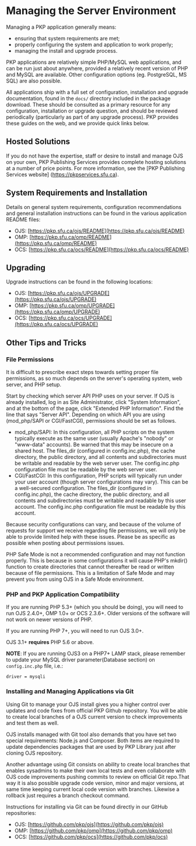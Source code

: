# Managing the Server Environment

Managing a PKP application generally means: 

* ensuring that system requirements are met; 
* properly configuring the system and application to work properly;
* managing the install and upgrade process.

PKP applications are relatively simple PHP/MySQL web applications, and can be run just about anywhere, provided a relatively recent version of PHP and MySQL are available. Other configuration options (eg. PostgreSQL, MS SQL) are also possible. 

All applications ship with a full set of configuration, installation and upgrade documentation, found in the `docs/` directory included in the package download. These should be consulted as a primary resource for any configuration, installation or upgrade question, and should be reviewed periodically (particularly as part of any upgrade process). PKP provides these guides on the web, and we provide quick links below. 

## Hosted Solutions

If you do not have the expertise, staff or desire to install and manage OJS on your own, PKP Publishing Services provides complete hosting solutions at a number of price points. For more information, see the [PKP Publishing Services website] (https://pkpservices.sfu.ca). 

## System Requirements and Installation

Details on general system requirements, configuration recommendations and general installation instructions can be found in the various application README files:

* OJS: [https://pkp.sfu.ca/ojs/README](https://pkp.sfu.ca/ojs/README)
* OMP: [https://pkp.sfu.ca/omp/README](https://pkp.sfu.ca/omp/README)
* OCS: [https://pkp.sfu.ca/ocs/README](https://pkp.sfu.ca/ocs/README)

## Upgrading

Upgrade instructions can be found in the following locations: 

* OJS: [https://pkp.sfu.ca/ojs/UPGRADE](https://pkp.sfu.ca/ojs/UPGRADE)
* OMP: [https://pkp.sfu.ca/omp/UPGRADE](https://pkp.sfu.ca/omp/UPGRADE)
* OCS: [https://pkp.sfu.ca/ocs/UPGRADE](https://pkp.sfu.ca/ocs/UPGRADE)

## Other Tips and Tricks

### File Permissions

It is difficult to prescribe exact steps towards setting proper file permissions, as so much depends on the server's operating system, web server, and PHP setup.

Start by checking which server API PHP uses on your server. If OJS is already installed, log in as Site Administrator, click "System Information", and at the bottom of the page, click "Extended PHP Information". Find the line that says "Server API". Depending on which API you are using \(mod\_php/SAPI or CGI/FastCGI\), permissions should be set as follows.

* mod\_php/SAPI: In this configuration, all PHP scripts on the system typically execute as the same user \(usually Apache's "nobody" or "www-data" accounts\). Be warned that this may be insecure on a shared host. The files\_dir \(configured in config.inc.php\), the cache directory, the public directory, and all contents and subdirectories must be writable and readable by the web server user. The config.inc.php configuration file must be readable by the web server user.
* CGI/FastCGI: In this configuration, PHP scripts will typically run under your user account \(though server configurations may vary\). This can be a well-secured configuration. The files\_dir \(configured in config.inc.php\), the cache directory, the public directory, and all contents and subdirectories must be writable and readable by this user account. The config.inc.php configuration file must be readable by this account.

Because security configurations can vary, and because of the volume of requests for support we receive regarding file permissions, we will only be able to provide limited help with these issues. Please be as specific as possible when posting about permissions issues.

PHP Safe Mode is not a recommended configuration and may not function properly. This is because in some configurations it will cause PHP's mkdir\(\) function to create directories that cannot thereafter be read or written because of file permissions. This is a limitation of Safe Mode and may prevent you from using OJS in a Safe Mode environment.

### PHP and PKP Application Compatibility

If you are running PHP 5.3+ \(which you should be doing\), you will need to run OJS 2.4.0+, OMP 1.0+ or OCS 2.3.6+. Older versions of the software will not work on newer versions of PHP.

If you are running PHP 7+, you will need to run OJS 3.0+.

OJS 3.1+ **requires** PHP 5.6 or above.

**NOTE**: If you are running OJS3 on a PHP7+ LAMP stack, please remember to update your MySQL driver parameter\(Database section\) on `config.inc.php` file, i.e.:

`driver = mysqli`

### Installing and Managing Applications via Git

Using Git to manage your OJS install gives you a higher control over updates and code fixes from official PKP Github repository. You will be able to create local branches of a OJS current version to check improvements and test them as well.

OJS installs managed with Git tool also demands that you have set two special requirements: Node.js and Composer. Both items are required to update dependencies packages that are used by PKP Library just after cloning OJS repository.

Another advantage using Git consists on ability to create local branches that enables sysadmins to make their own local tests and even collaborate with OJS code  improvements pushing commits to review on official Git repo.That way it is also possible upgrade code version, minor and major versions, at same time keeping current local code version with branches. Likewise a rollback just requires a branch checkout command.

Instructions for installing via Git can be found directly in our GitHub repositories: 

* OJS: [https://github.com/pkp/ojs](https://github.com/pkp/ojs)
* OMP: [https://github.com/pkp/omp](https://github.com/pkp/omp)
* OCS: [https://github.com/pkp/ocs](https://github.com/pkp/ocs)
